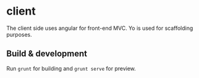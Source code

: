 # client

The client side uses angular for front-end MVC. Yo is used for scaffolding purposes.

## Build & development

Run `grunt` for building and `grunt serve` for preview.

